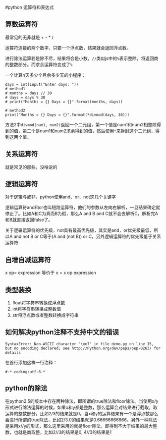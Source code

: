 #python 运算符和表达式
## 算数运算符
最常见的无非就是 + - * /

运算符连接的两个数字，只要一个浮点数，结果就会返回浮点数。

进行除法运算若是除不尽，结果将会是小数，`//`类似js中的`%`表示整除，将返回商的整数部分。而求余运算符变成了`%`

一个计算n天多少个月余多少天的小程序：
```
days = int(input("Enter days: "))
# method1
# months = days // 30
# days = days % 30
# print("Months = {} Days = {}".format(months, days))

# method2
print("Months = {} Days = {}".format(*divmod(days, 30)))
```
方法2中`divmod(num1, num2)`返回一个二元组，第一个值是num1和num2相整除得到的值，第二个是num1和num2求余得到的值，然后使用`*`来拆封这个二元组，得到这两个值。

## 关系运算符
就是常见的那些，没啥说的
## 逻辑运算符
对于逻辑与或非，python使用and、or、not这几个关键字

逻辑运算符and和or也叫短路运算符，他们的参数从左向右解析，一旦结果确定就停止了。比如A和C为真而B为假，那么A and B and C就不会去解析C，解析完A和B就直接返回false了。

关于逻辑运算符的优先级，not具有最高优先级，其实是and，or优先级最低，所以A and not B or C等于(A and (not B)) or C，另外逻辑运算符的优先级低于关系运算符

## 自增自减运算符
x op= expression 等价于 x = x op expression

## 类型装换
1. float将字符串转换成浮点数
2. int将字符串转换成整数值
3. str将浮点数或者整数转换成字符串

## 如何解决python注释不支持中文的错误
```
SyntaxError: Non-ASCII character '\xe7' in file demo.py on line 15, but no encoding declared; see http://Python.org/dev/peps/pep-0263/ for details
```
在首行添加这样一行注释：
```
#-*-coding:utf-8-*
```
## python的除法
在python2.5的版本中存在两种除法，即所谓的true除法和floor除法。当使用x/y形式进行除法运算的时候，如果x和y都是整数，那么运算会对结果进行截取，取运算的整数部分，比如2/3的结果就是0。当x和y的运算结果有一个是浮点数那么会进行所谓的true除法，比如2/3.0的结果就是0.66666666666，另外一种除法是采用x//y的形式，那么这里采用的就是floor除法，即得到不大于结果的最大整数，也就是商取整，比如2//3的结果是0, 4//3的结果是1
